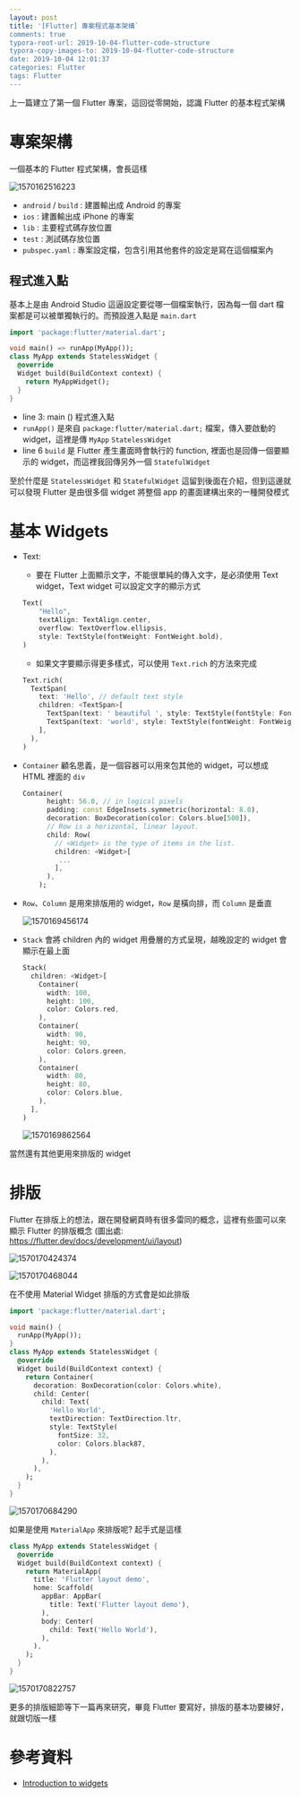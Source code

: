 ```yaml
---
layout: post
title: '[Flutter] 專案程式基本架構`
comments: true
typora-root-url: 2019-10-04-flutter-code-structure
typora-copy-images-to: 2019-10-04-flutter-code-structure
date: 2019-10-04 12:01:37
categories: Flutter
tags: Flutter
---
```


上一篇建立了第一個 Flutter 專案，這回從零開始，認識 Flutter 的基本程式架構

<!-- more -->

#  專案架構

一個基本的 Flutter 程式架構，會長這樣

![1570162516223](1570162516223.png)

* `android` / `build` : 建置輸出成 Android 的專案
* `ios` : 建置輸出成 iPhone 的專案
* `lib` : 主要程式碼存放位置
* `test` : 測試碼存放位置
* `pubspec.yaml` : 專案設定檔，包含引用其他套件的設定是寫在這個檔案內

## 程式進入點

基本上是由 Android Studio 這逼設定要從哪一個檔案執行，因為每一個 dart 檔案都是可以被單獨執行的。而預設進入點是 `main.dart`

```dart
import 'package:flutter/material.dart';

void main() => runApp(MyApp());
class MyApp extends StatelessWidget {
  @override
  Widget build(BuildContext context) {
    return MyAppWidget();
  }
}
```

* line 3: main () 程式進入點
* `runApp()` 是來自 `package:flutter/material.dart;`  檔案，傳入要啟動的 widget，這裡是傳 `MyApp` `StatelessWidget`
* line 6  `build` 是 Flutter 產生畫面時會執行的 function, 裡面也是回傳一個要顯示的 widget，而這裡我回傳另外一個 `StatefulWidget`

至於什麼是 `StatelessWidget` 和 `StatefulWidget` 這留到後面在介紹，但到這邊就可以發現 Flutter 是由很多個 widget 將整個 app 的畫面建構出來的一種開發模式

# 基本 Widgets

* Text: 

  * 要在 Flutter 上面顯示文字，不能很單純的傳入文字，是必須使用 Text widget，Text widget 可以設定文字的顯示方式

  ```dart
  Text(
      "Hello",
      textAlign: TextAlign.center,
      overflow: TextOverflow.ellipsis,
      style: TextStyle(fontWeight: FontWeight.bold),
  )
  ```

  * 如果文字要顯示得更多樣式，可以使用 `Text.rich` 的方法來完成

  ```dart
  Text.rich(
    TextSpan(
      text: 'Hello', // default text style
      children: <TextSpan>[
        TextSpan(text: ' beautiful ', style: TextStyle(fontStyle: FontStyle.italic)),
        TextSpan(text: 'world', style: TextStyle(fontWeight: FontWeight.bold)),
      ],
    ),
  )
  ```

* `Container` 顧名思義，是一個容器可以用來包其他的 widget，可以想成 HTML 裡面的 `div`

  ```dart
  Container(
        height: 56.0, // in logical pixels
        padding: const EdgeInsets.symmetric(horizontal: 8.0),
        decoration: BoxDecoration(color: Colors.blue[500]),
        // Row is a horizontal, linear layout.
        child: Row(
          // <Widget> is the type of items in the list.
          children: <Widget>[
           ...
          ],
        ),
      );
  ```

* `Row`、`Column` 是用來排版用的 widget，`Row` 是橫向排，而 `Column` 是垂直

  ![1570169456174](1570169456174.png)

* `Stack` 會將 children 內的 widget 用疊層的方式呈現，越晚設定的 widget 會顯示在最上面

  ```dart
  Stack(
    children: <Widget>[
      Container(
        width: 100,
        height: 100,
        color: Colors.red,
      ),
      Container(
        width: 90,
        height: 90,
        color: Colors.green,
      ),
      Container(
        width: 80,
        height: 80,
        color: Colors.blue,
      ),
    ],
  )
  ```

  ![1570169862564](1570169862564.png)

當然還有其他更用來排版的 widget

# 排版 

Flutter 在排版上的想法，跟在開發網頁時有很多雷同的概念，這裡有些圖可以來顯示 Flutter 的排版概念 (圖出處: https://flutter.dev/docs/development/ui/layout)

![1570170424374](1570170424374.png)

![1570170468044](1570170468044.png)

在不使用 Material Widget 排版的方式會是如此排版

```dart
import 'package:flutter/material.dart';

void main() {
  runApp(MyApp());
}
class MyApp extends StatelessWidget {
  @override
  Widget build(BuildContext context) {
    return Container(
      decoration: BoxDecoration(color: Colors.white),
      child: Center(
        child: Text(
          'Hello World',
          textDirection: TextDirection.ltr,
          style: TextStyle(
            fontSize: 32,
            color: Colors.black87,
          ),
        ),
      ),
    );
  }
}
```

![1570170684290](1570170684290.png)

如果是使用 `MaterialApp` 來排版呢? 起手式是這樣

```dart
class MyApp extends StatelessWidget {
  @override
  Widget build(BuildContext context) {
    return MaterialApp(
      title: 'Flutter layout demo',
      home: Scaffold(
        appBar: AppBar(
          title: Text('Flutter layout demo'),
        ),
        body: Center(
          child: Text('Hello World'),
        ),
      ),
    );
  }
}
```

![1570170822757](1570170822757.png)

更多的排版細節等下一篇再來研究，畢竟 Flutter 要寫好，排版的基本功要練好，就跟切版一樣

# 參考資料

* [Introduction to widgets](https://flutter.dev/docs/development/ui/widgets-intro)

